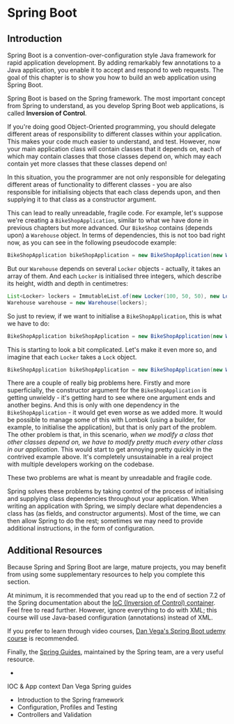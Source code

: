 # Spring Boot

## Introduction
Spring Boot is a convention-over-configuration style Java framework for rapid application development. By adding remarkably few annotations to a Java application, you enable it to accept and respond to web requests. The goal of this chapter is to show you how to build an web application using Spring Boot. 

Spring Boot is based on the Spring framework. The most important concept from Spring to understand, as you develop Spring Boot web applications, is called **Inversion of Control**.

If you're doing good Object-Oriented programming, you should delegate different areas of responsibility to different classes within your application. This makes your code much easier to understand, and test. However, now your main application class will contain classes that it depends on, each of which may contain classes that those classes depend on, which may each contain yet more classes that these classes depend on!

In this situation, you the programmer are not only responsible for delegating different areas of functionality to different classes - you are also responsible for initialising objects that each class depends upon, and then supplying it to that class as a constructor argument. 

This can lead to really unreadable, fragile code. For example, let's suppose we're creating a `BikeShopApplication`, similar to what we have done in previous chapters but more advanced. Our `BikeShop` contains (depends upon) a `Warehouse` object. In terms of dependencies, this is not too bad right now, as you can see in the following pseudocode example: 

```java
BikeShopApplication bikeShopApplication = new BikeShopApplication(new Warehouse()); 
```

But our `Warehouse` depends on several `Locker` objects - actually, it takes an array of them. And each `Locker` is initialised three integers, which describe its height, width and depth in centimetres:

```java
List<Locker> lockers = ImmutableList.of(new Locker(100, 50, 50), new Locker(75, 30, 40);
Warehouse warehouse = new Warehouse(lockers);
```
So just to review, if we want to initialise a `BikeShopApplication`, this is what we have to do:

```java
BikeShopApplication bikeShopApplication = new BikeShopApplication(new Warehouse(ImmutableList.of(new Locker(100, 50, 50), new Locker(75, 30, 40))));
 ```
This is starting to look a bit complicated. Let's make it even more so, and imagine that each `Locker` takes a `Lock` object.

```java
BikeShopApplication bikeShopApplication = new BikeShopApplication(new Warehouse(ImmutableList.of(new Locker(100, 50, 50, new Lock()), new Locker(75, 30, 40, new Lock()))));
 ```

There are a couple of really big problems here. Firstly and more superficially, the constructor argument for the `BikeShopApplication` is getting unwieldy - it's getting hard to see where one argument ends and another begins. And this is only with one dependency in the `BikeShopApplication` - it would get even worse as we added more. It would be possible to manage some of this with Lombok (using a builder, for example, to initialise the application), but that is only part of the problem. The other problem is that, in this scenario, *when we modify a class that other classes depend on, we have to modify pretty much every other class in our application*. This would start to get annoying pretty quickly in the contrived example above. It's completely unsustainable in a real project with multiple developers working on the codebase.   

These two problems are what is meant by unreadable and fragile code.

Spring solves these problems by taking control of the process of initialising and supplying class dependencies throughout your application. When writing an application with Spring, we simply declare what dependencies a class has (as fields, and constructor arguments). Most of the time, we can then allow Spring to do the rest; sometimes we may need to provide additional instructions, in the form of configuration. 

## Additional Resources
Because Spring and Spring Boot are large, mature projects, you may benefit from using some supplementary resources to help you complete this section.

At minimum, it is recommended that you read up to the end of section 7.2 of the Spring documentation about the [IoC (Inversion of Control) container](https://docs.spring.io/spring-framework/docs/4.3.9.RELEASE/spring-framework-reference/html/beans.html). Feel free to read further. However, ignore everything to do with XML; this course will use Java-based configuration (annotations) instead of XML.

If you prefer to learn through video courses, [Dan Vega's Spring Boot udemy course](https://www.udemy.com/spring-boot-intro/learn/v4/overview) is recommended.

Finally, the [Spring Guides](https://spring.io/guides), maintained by the Spring team, are a very useful resource.

* 

IOC & App context
Dan Vega
Spring guides

* Introduction to the Spring framework
* Configuration, Profiles and Testing
* Controllers and Validation
